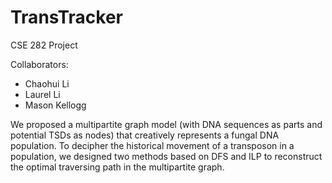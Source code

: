 # TransTracker
CSE 282 Project

Collaborators:
* Chaohui Li
* Laurel Li
* Mason Kellogg

We proposed a multipartite graph model (with DNA sequences as parts and potential TSDs as nodes) that creatively represents a fungal DNA population. To decipher the historical movement of a transposon in a population, we designed two methods based on DFS and ILP to reconstruct the optimal traversing path in the multipartite graph. 
